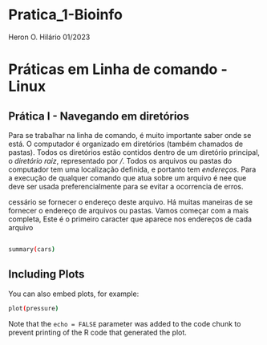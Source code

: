 Pratica\_1-Bioinfo
================
Heron O. Hilário
01/2023

# Práticas em Linha de comando - Linux

## Prática I - Navegando em diretórios

Para se trabalhar na linha de comando, é muito importante saber onde se
está. O computador é organizado em diretórios (também chamados de
pastas). Todos os diretórios estão contidos dentro de um diretório
principal, o *diretório raiz*, representado por */*. Todos os arquivos
ou pastas do computador tem uma localização definida, e portanto tem
*endereços*. Para a execução de qualquer comando que atua sobre um
arquivo é nee que deve ser usada preferencialmente para se evitar a
ocorrencia de erros.

cessário se fornecer o endereço deste arquivo. Há muitas maneiras de se
fornecer o endereço de arquivos ou pastas. Vamos começar com a mais
completa, Este é o primeiro caracter que aparece nos endereços de cada
arquivo

``` bash

summary(cars)
```

## Including Plots

You can also embed plots, for example:

``` bash
plot(pressure)
```

Note that the `echo = FALSE` parameter was added to the code chunk to
prevent printing of the R code that generated the plot.
